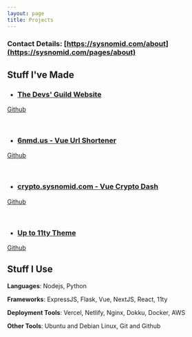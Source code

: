 ```yaml
---
layout: page
title: Projects
---
```


### Contact Details: [https://sysnomid.com/about](https://sysnomid.com/pages/about)


## Stuff I've Made

- ### [The Devs' Guild Website](https://thedevsguild.com)

[Github](https://github.com/Sysnomid/GuildSite)

<br />


- ### [6nmd.us - Vue Url Shortener](https://6nmd.us)

[Github](https://github.com/Sysnomid/6nmd-Vue-Urls)

<br />


- ### [crypto.sysnomid.com - Vue Crypto Dash](https://crypto.sysnomid.com)

[Github](https://github.com/Sysnomid/Vue-Crypto-Dash)

<br />


- ### [Up to 11ty Theme](https://upto11ty.vercel.app/)

[Github](https://github.com/Sysnomid/UpTo11ty)

## Stuff I Use

**Languages**: Nodejs, Python

**Frameworks**: ExpressJS, Flask, Vue, NextJS, React, 11ty

**Deployment Tools**: Vercel, Netlify, Nginx, Dokku, Docker, AWS

**Other Tools**: Ubuntu and Debian Linux, Git and Github